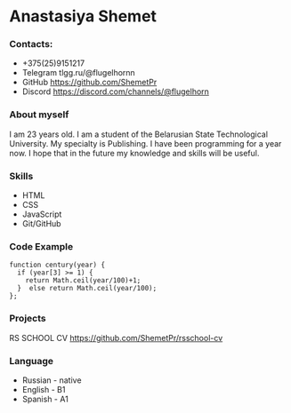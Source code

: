 # Anastasiya Shemet 
### Contacts:
* +375(25)9151217
* Telegram tlgg.ru/@flugelhornn 
* GitHub https://github.com/ShemetPr
* Discord https://discord.com/channels/@flugelhorn
### About myself
I am 23 years old. I am a student of the Belarusian State Technological University. My specialty is Publishing. I have been programming for a year now. I hope that in the future my knowledge and skills will be useful.
### Skills
* HTML
* CSS
* JavaScript
* Git/GitHub
### Code Example
```
function century(year) {
  if (year[3] >= 1) {
    return Math.ceil(year/100)+1;
  }  else return Math.ceil(year/100);
};
```
### Projects
RS SCHOOL CV https://github.com/ShemetPr/rsschool-cv
### Language
* Russian - native
* English - B1
* Spanish - A1